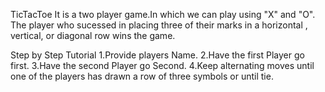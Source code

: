 TicTacToe
It is a two player game.In which we can play using "X" and "O".
The player who sucessed in placing three of their marks in a horizontal , vertical, or diagonal row wins the game.

Step by Step Tutorial
1.Provide players Name.
2.Have the first Player go first.
3.Have the second Player go Second.
4.Keep alternating moves until one of the players has drawn a row of three symbols or until tie.


